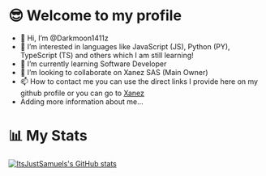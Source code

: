# 😎 Welcome to my profile  

- 👋 Hi, I’m @Darkmoon1411z
- 👀 I’m interested in languages ​​like JavaScript (JS), Python (PY), TypeScript (TS) and others which I am still learning!
- 🌱 I’m currently learning Software Developer
- 💞️ I’m looking to collaborate on Xanez SAS (Main Owner)
- 📫 How to contact me you can use the direct links I provide here on my github profile or you can go to [Xanez](https://discord.gg/64afGhdunT)  
- Adding more information about me...

# 📊 My Stats

[![ItsJustSamuels's GitHub stats](https://github-readme-stats.vercel.app/api?username=darkmoon1411z&theme=tokyonight&show_icons=true)](https://github.com/anuraghazra/github-readme-stats)
<!---
ItsJustSamuels/ItsJustSamuels is a ✨ special ✨ repository because its `README.md` (this file) appears on your GitHub profile.
You can click the Preview link to take a look at your changes.
--->
